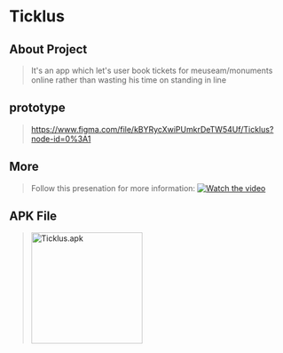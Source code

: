 # Ticklus


## About Project
> It's an app which let's user book tickets for meuseam/monuments online rather than wasting his time on standing in line


## prototype
> https://www.figma.com/file/kBYRycXwiPUmkrDeTW54Uf/Ticklus?node-id=0%3A1


## More
> Follow this presenation for more information:
> [![Watch the video](https://user-images.githubusercontent.com/58760825/159652817-45002001-c1b1-4a7a-ba7c-d6a16e6d2da4.png)](https://youtu.be/6BOP0-KYUu4)

## APK File
> <a href="https://drive.google.com/file/d/1IjPV4e8tcIXLL8PVjOH8DSmUyn1yXtSO/view?usp=sharing" rel="Ticklus" target="*"><img src="https://user-images.githubusercontent.com/58760825/159648566-4c81a94e-2c86-4384-979c-c2ab62cefdc6.gif" height="200" width="200" alt="Ticklus.apk" /></a>



<!-- > [![Watch the video](https://user-images.githubusercontent.com/58760825/159648566-4c81a94e-2c86-4384-979c-c2ab62cefdc6.gif) hight="200"](https://drive.google.com/file/d/1gtjshzThag1sdq3EKQs6U8Q2UCkiUtnu/view?usp=sharing) -->
<!-- Hardik Bansal -->
<!--Charush Jain-->






<!-- Dakshita Motwani -->
